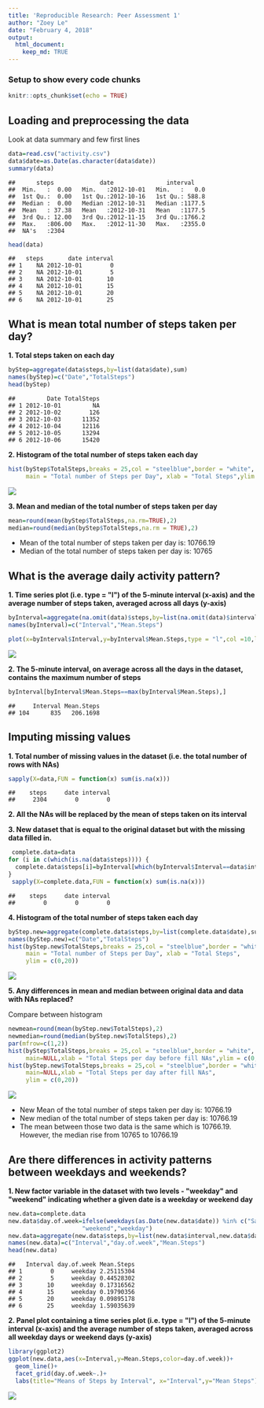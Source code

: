 ```yaml
---
title: 'Reproducible Research: Peer Assessment 1'
author: "Zoey Le"
date: "February 4, 2018"
output: 
  html_document: 
    keep_md: TRUE
---
```

### Setup to show every code chunks

```r
knitr::opts_chunk$set(echo = TRUE)
```

## Loading and preprocessing the data  
Look at data summary and few first lines


```r
data=read.csv("activity.csv")
data$date=as.Date(as.character(data$date))
summary(data)
```

```
##      steps             date               interval     
##  Min.   :  0.00   Min.   :2012-10-01   Min.   :   0.0  
##  1st Qu.:  0.00   1st Qu.:2012-10-16   1st Qu.: 588.8  
##  Median :  0.00   Median :2012-10-31   Median :1177.5  
##  Mean   : 37.38   Mean   :2012-10-31   Mean   :1177.5  
##  3rd Qu.: 12.00   3rd Qu.:2012-11-15   3rd Qu.:1766.2  
##  Max.   :806.00   Max.   :2012-11-30   Max.   :2355.0  
##  NA's   :2304
```

```r
head(data)
```

```
##   steps       date interval
## 1    NA 2012-10-01        0
## 2    NA 2012-10-01        5
## 3    NA 2012-10-01       10
## 4    NA 2012-10-01       15
## 5    NA 2012-10-01       20
## 6    NA 2012-10-01       25
```
## What is mean total number of steps taken per day?

**1. Total steps taken on each day**

```r
byStep=aggregate(data$steps,by=list(data$date),sum)
names(byStep)=c("Date","TotalSteps")
head(byStep)
```

```
##         Date TotalSteps
## 1 2012-10-01         NA
## 2 2012-10-02        126
## 3 2012-10-03      11352
## 4 2012-10-04      12116
## 5 2012-10-05      13294
## 6 2012-10-06      15420
```

**2. Histogram of the total number of steps taken each day**

```r
hist(byStep$TotalSteps,breaks = 25,col = "steelblue",border = "white",
     main = "Total number of Steps per Day", xlab = "Total Steps",ylim = c(0,20))
```

![](PA1_template_files/figure-html/histday-1.png)<!-- -->

**3. Mean and median of the total number of steps taken per day**


```r
mean=round(mean(byStep$TotalSteps,na.rm=TRUE),2)
median=round(median(byStep$TotalSteps,na.rm = TRUE),2)
```

- Mean of the total number of steps taken per day is: 10766.19
- Median of the total number of steps taken per day is: 10765

## What is the average daily activity pattern?

**1. Time series plot (i.e. type = "l") of the 5-minute interval (x-axis) and the average number of steps taken, averaged across all days (y-axis)**


```r
byInterval=aggregate(na.omit(data)$steps,by=list(na.omit(data)$interval),mean)
names(byInterval)=c("Interval","Mean.Steps")

plot(x=byInterval$Interval,y=byInterval$Mean.Steps,type = "l",col =10,lwd=2,main ="Average of Steps accross all Days",xlab="Interval",ylab = "Step")
```

![](PA1_template_files/figure-html/timeseries-1.png)<!-- -->

**2. The 5-minute interval, on average across all the days in the dataset, contains the maximum number of steps**


```r
byInterval[byInterval$Mean.Steps==max(byInterval$Mean.Steps),]
```

```
##     Interval Mean.Steps
## 104      835   206.1698
```

## Imputing missing values
**1. Total number of missing values in the dataset (i.e. the total number of rows with NAs)**


```r
sapply(X=data,FUN = function(x) sum(is.na(x)))
```

```
##    steps     date interval 
##     2304        0        0
```

**2. All the NAs will be replaced by the mean of steps taken on its interval**

**3. New dataset that is equal to the original dataset but with the missing data filled in.**


```r
 complete.data=data
for (i in c(which(is.na(data$steps)))) {
  complete.data$steps[i]=byInterval[which(byInterval$Interval==data$interval[i]),2]
}
 sapply(X=complete.data,FUN = function(x) sum(is.na(x)))
```

```
##    steps     date interval 
##        0        0        0
```

**4. Histogram of the total number of steps taken each day**


```r
byStep.new=aggregate(complete.data$steps,by=list(complete.data$date),sum)
names(byStep.new)=c("Date","TotalSteps")
hist(byStep.new$TotalSteps,breaks = 25,col = "steelblue",border = "white",
     main = "Total number of Steps per Day", xlab = "Total Steps",
     ylim = c(0,20))
```

![](PA1_template_files/figure-html/histnew-1.png)<!-- -->

**5. Any differences in mean and median between original data and data with NAs replaced?**  

Compare between histogram


```r
newmean=round(mean(byStep.new$TotalSteps),2)
newmedian=round(median(byStep.new$TotalSteps),2)
par(mfrow=c(1,2))
hist(byStep$TotalSteps,breaks = 25,col = "steelblue",border = "white",
     main=NULL,xlab = "Total Steps per day before fill NAs",ylim = c(0,20))
hist(byStep.new$TotalSteps,breaks = 25,col = "steelblue",border = "white",
     main=NULL,xlab = "Total Steps per day after fill NAs",
     ylim = c(0,20))
```

![](PA1_template_files/figure-html/newmeanmedian-1.png)<!-- -->

- New Mean of the total number of steps taken per day is: 10766.19
- New median of the total number of steps taken per day is: 10766.19
- The mean between those two data is the same which is 10766.19. However, the median rise from 10765 to 10766.19

## Are there differences in activity patterns between weekdays and weekends?

**1. New factor variable in the dataset with two levels - "weekday" and "weekend" indicating whether a given date is a weekday or weekend day**


```r
new.data=complete.data
new.data$day.of.week=ifelse(weekdays(as.Date(new.data$date)) %in% c("Saturday","Sunday"),
                     "weekend","weekday")
new.data=aggregate(new.data$steps,by=list(new.data$interval,new.data$day.of.week),mean)
names(new.data)=c("Interval","day.of.week","Mean.Steps")
head(new.data)
```

```
##   Interval day.of.week Mean.Steps
## 1        0     weekday 2.25115304
## 2        5     weekday 0.44528302
## 3       10     weekday 0.17316562
## 4       15     weekday 0.19790356
## 5       20     weekday 0.09895178
## 6       25     weekday 1.59035639
```

**2. Panel plot containing a time series plot (i.e. type = "l") of the 5-minute interval (x-axis) and the average number of steps taken, averaged across all weekday days or weekend days (y-axis)**


```r
library(ggplot2)
ggplot(new.data,aes(x=Interval,y=Mean.Steps,color=day.of.week))+
  geom_line()+
  facet_grid(day.of.week~.)+
  labs(title="Means of Steps by Interval", x="Interval",y="Mean Steps")
```

![](PA1_template_files/figure-html/timeseriesday-1.png)<!-- -->
